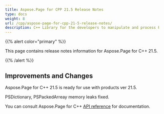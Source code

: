 ```yaml
---
title: Aspose.Page for CPP 21.5 Release Notes
type: docs
weight: 8
url: /cpp/aspose-page-for-cpp-21-5-release-notes/
description: C++ Library for the developers to manipulate and process PS, EPS, and XPS files. Release Notes of Aspose.Page API solution for C++ | Release 2021.05
---
```


{{% alert color="primary" %}}

This page contains release notes information for Aspose.Page for C++ 21.5.

{{% /alert %}}
## **Improvements and Changes**
Aspose.Page for C++ 21.5 is ready for use with products ver 21.5.

PSDictionary, PSPackedArreay memory leaks fixed.

You can consult Aspose.Page for C++ [API reference](https://reference.aspose.com/page/cpp/) for documentation.
